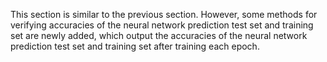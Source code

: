 ﻿This section is similar to the previous section. However, some methods for verifying accuracies of the neural network prediction test set and training set are newly added, which output the accuracies of the neural network prediction test set and training set after training each epoch.